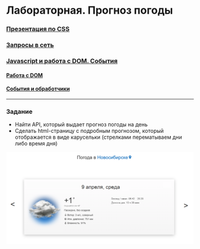# Лабораторная. Прогноз погоды

### [Презентация по CSS](https://dmitryweiner.github.io/web-lectures/Basic%20-%20CSS.html)
### [Запросы в сеть](https://dmitryweiner.github.io/web-lectures/JS_part5.html#/29)
### [Javascript и работа с DOM. События](https://dmitryweiner.github.io/web-lectures/JS_part4.html#/)
#### [Работа с DOM](https://dmitryweiner.github.io/web-lectures/JS_part4.html#/1)
#### [События и обработчики](https://dmitryweiner.github.io/web-lectures/JS_part4.html#/15)

---

### Задание

* Найти API, который выдает прогноз погоды на день
* Сделать html-страницу с подробным прогнозом, который отображается в виде карусельки (стрелками перематываем дни либо время дня)

![Forecast](assets/program/Forecast.png)
